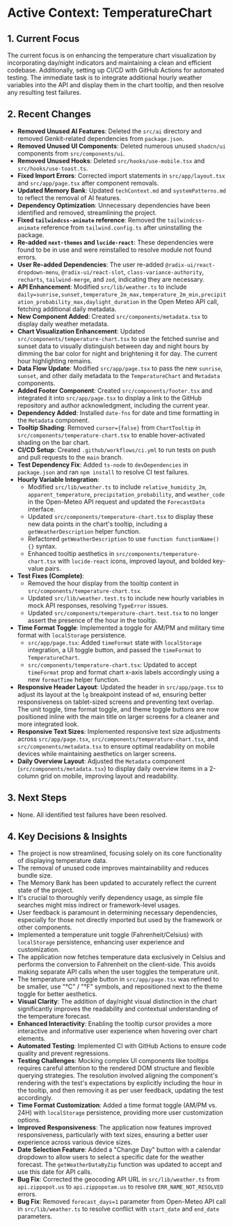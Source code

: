 # Active Context: TemperatureChart

## 1. Current Focus

The current focus is on enhancing the temperature chart visualization by incorporating day/night indicators and maintaining a clean and efficient codebase. Additionally, setting up CI/CD with GitHub Actions for automated testing. The immediate task is to integrate additional hourly weather variables into the API and display them in the chart tooltip, and then resolve any resulting test failures.

## 2. Recent Changes

- **Removed Unused AI Features**: Deleted the `src/ai` directory and removed Genkit-related dependencies from `package.json`.
- **Removed Unused UI Components**: Deleted numerous unused `shadcn/ui` components from `src/components/ui`.
- **Removed Unused Hooks**: Deleted `src/hooks/use-mobile.tsx` and `src/hooks/use-toast.ts`.
- **Fixed Import Errors**: Corrected import statements in `src/app/layout.tsx` and `src/app/page.tsx` after component removals.
- **Updated Memory Bank**: Updated `techContext.md` and `systemPatterns.md` to reflect the removal of AI features.
- **Dependency Optimization**: Unnecessary dependencies have been identified and removed, streamlining the project.
- **Fixed `tailwindcss-animate` reference**: Removed the `tailwindcss-animate` reference from `tailwind.config.ts` after uninstalling the package.
- **Re-added `next-themes` and `lucide-react`**: These dependencies were found to be in use and were reinstalled to resolve module not found errors.
- **User Re-added Dependencies**: The user re-added `@radix-ui/react-dropdown-menu`, `@radix-ui/react-slot`, `class-variance-authority`, `recharts`, `tailwind-merge`, and `zod`, indicating they are necessary.
- **API Enhancement**: Modified `src/lib/weather.ts` to include `daily=sunrise,sunset,temperature_2m_max,temperature_2m_min,precipitation_probability_max,daylight_duration` in the Open Meteo API call, fetching additional daily metadata.
- **New Component Added**: Created `src/components/metadata.tsx` to display daily weather metadata.
- **Chart Visualization Enhancement**: Updated `src/components/temperature-chart.tsx` to use the fetched sunrise and sunset data to visually distinguish between day and night hours by dimming the bar color for night and brightening it for day. The current hour highlighting remains.
- **Data Flow Update**: Modified `src/app/page.tsx` to pass the new `sunrise`, `sunset`, and other daily metadata to the `TemperatureChart` and `Metadata` components.
- **Added Footer Component**: Created `src/components/footer.tsx` and integrated it into `src/app/page.tsx` to display a link to the GitHub repository and author acknowledgment, including the current year.
- **Dependency Added**: Installed `date-fns` for date and time formatting in the `Metadata` component.
- **Tooltip Shading**: Removed `cursor={false}` from `ChartTooltip` in `src/components/temperature-chart.tsx` to enable hover-activated shading on the bar chart.
- **CI/CD Setup**: Created `.github/workflows/ci.yml` to run tests on push and pull requests to the `main` branch.
- **Test Dependency Fix**: Added `ts-node` to `devDependencies` in `package.json` and ran `npm install` to resolve CI test failures.
- **Hourly Variable Integration**:
    - Modified `src/lib/weather.ts` to include `relative_humidity_2m`, `apparent_temperature`, `precipitation_probability`, and `weather_code` in the Open-Meteo API request and updated the `ForecastData` interface.
    - Updated `src/components/temperature-chart.tsx` to display these new data points in the chart's tooltip, including a `getWeatherDescription` helper function.
    - Refactored `getWeatherDescription` to use `function functionName() {}` syntax.
    - Enhanced tooltip aesthetics in `src/components/temperature-chart.tsx` with `lucide-react` icons, improved layout, and bolded key-value pairs.
- **Test Fixes (Complete)**:
    - Removed the hour display from the tooltip content in `src/components/temperature-chart.tsx`.
    - Updated `src/lib/weather.test.ts` to include new hourly variables in mock API responses, resolving `TypeError` issues.
    - Updated `src/components/temperature-chart.test.tsx` to no longer assert the presence of the hour in the tooltip.
- **Time Format Toggle**: Implemented a toggle for AM/PM and military time format with `localStorage` persistence.
    - `src/app/page.tsx`: Added `timeFormat` state with `localStorage` integration, a UI toggle button, and passed the `timeFormat` to `TemperatureChart`.
    - `src/components/temperature-chart.tsx`: Updated to accept `timeFormat` prop and format chart x-axis labels accordingly using a new `formatTime` helper function.
- **Responsive Header Layout**: Updated the header in `src/app/page.tsx` to adjust its layout at the `lg` breakpoint instead of `md`, ensuring better responsiveness on tablet-sized screens and preventing text overlap. The unit toggle, time format toggle, and theme toggle buttons are now positioned inline with the main title on larger screens for a cleaner and more integrated look.
- **Responsive Text Sizes**: Implemented responsive text size adjustments across `src/app/page.tsx`, `src/components/temperature-chart.tsx`, and `src/components/metadata.tsx` to ensure optimal readability on mobile devices while maintaining aesthetics on larger screens.
- **Daily Overview Layout**: Adjusted the `Metadata` component (`src/components/metadata.tsx`) to display daily overview items in a 2-column grid on mobile, improving layout and readability.

## 3. Next Steps

- None. All identified test failures have been resolved.

## 4. Key Decisions & Insights

- The project is now streamlined, focusing solely on its core functionality of displaying temperature data.
- The removal of unused code improves maintainability and reduces bundle size.
- The Memory Bank has been updated to accurately reflect the current state of the project.
- It's crucial to thoroughly verify dependency usage, as simple file searches might miss indirect or framework-level usages.
- User feedback is paramount in determining necessary dependencies, especially for those not directly imported but used by the framework or other components.
- Implemented a temperature unit toggle (Fahrenheit/Celsius) with `localStorage` persistence, enhancing user experience and customization.
- The application now fetches temperature data exclusively in Celsius and performs the conversion to Fahrenheit on the client-side. This avoids making separate API calls when the user toggles the temperature unit.
- The temperature unit toggle button in `src/app/page.tsx` was refined to be smaller, use "°C" / "°F" symbols, and repositioned next to the theme toggle for better aesthetics.
- **Visual Clarity**: The addition of day/night visual distinction in the chart significantly improves the readability and contextual understanding of the temperature forecast.
- **Enhanced Interactivity**: Enabling the tooltip cursor provides a more interactive and informative user experience when hovering over chart elements.
- **Automated Testing**: Implemented CI with GitHub Actions to ensure code quality and prevent regressions.
- **Testing Challenges**: Mocking complex UI components like tooltips requires careful attention to the rendered DOM structure and flexible querying strategies. The resolution involved aligning the component's rendering with the test's expectations by explicitly including the hour in the tooltip, and then removing it as per user feedback, updating the test accordingly.
- **Time Format Customization**: Added a time format toggle (AM/PM vs. 24H) with `localStorage` persistence, providing more user customization options.
- **Improved Responsiveness**: The application now features improved responsiveness, particularly with text sizes, ensuring a better user experience across various device sizes.
- **Date Selection Feature**: Added a "Change Day" button with a calendar dropdown to allow users to select a specific date for the weather forecast. The `getWeatherDataByZip` function was updated to accept and use this date for API calls.
- **Bug Fix**: Corrected the geocoding API URL in `src/lib/weather.ts` from `api.zippopot.us` to `api.zippopotam.us` to resolve `ERR_NAME_NOT_RESOLVED` errors.
- **Bug Fix**: Removed `forecast_days=1` parameter from Open-Meteo API call in `src/lib/weather.ts` to resolve conflict with `start_date` and `end_date` parameters.

